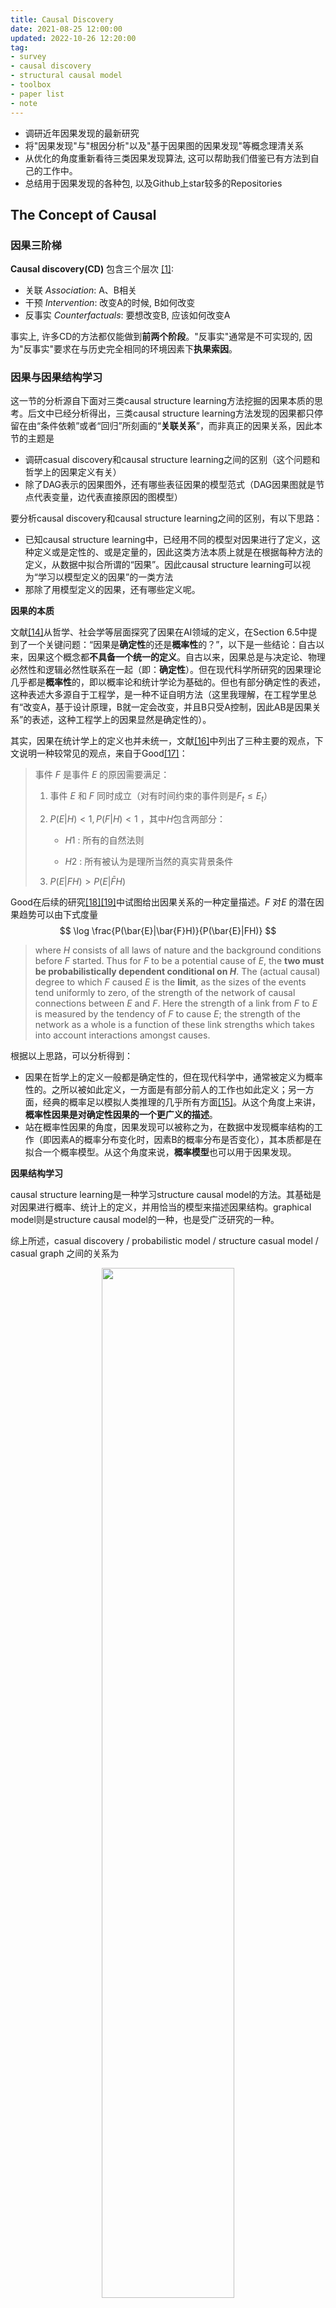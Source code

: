 ```yaml
---
title: Causal Discovery
date: 2021-08-25 12:00:00
updated: 2022-10-26 12:20:00
tag: 
- survey
- causal discovery
- structural causal model
- toolbox
- paper list
- note
---
```


- 调研近年因果发现的最新研究
- 将"因果发现"与"根因分析"以及"基于因果图的因果发现"等概念理清关系
- 从优化的角度重新看待三类因果发现算法, 这可以帮助我们借鉴已有方法到自己的工作中。
- 总结用于因果发现的各种包, 以及Github上star较多的Repositories

<!-- more -->

## The Concept of Causal

### 因果三阶梯

**Causal discovery(CD)** 包含三个层次 <a href="#ref1">[1]</a>: 

- 关联 *Association*: A、B相关
- 干预 *Intervention*: 改变A的时候, B如何改变
- 反事实 *Counterfactuals*: 要想改变B, 应该如何改变A

事实上, 许多CD的方法都仅能做到**前两个阶段**。"反事实"通常是不可实现的, 因为"反事实"要求在与历史完全相同的环境因素下**执果索因**。

### 因果与因果结构学习

这一节的分析源自下面对三类causal structure learning方法挖掘的因果本质的思考。后文中已经分析得出，三类causal structure learning方法发现的因果都只停留在由“条件依赖”或者“回归”所刻画的“**关联关系**”，而非真正的因果关系，因此本节的主题是

- 调研casual discovery和causal structure learning之间的区别（这个问题和哲学上的因果定义有关）
- 除了DAG表示的因果图外，还有哪些表征因果的模型范式（DAG因果图就是节点代表变量，边代表直接原因的图模型）

要分析causal discovery和causal structure learning之间的区别，有以下思路：

- 已知causal structure learning中，已经用不同的模型对因果进行了定义，这种定义或是定性的、或是定量的，因此这类方法本质上就是在根据每种方法的定义，从数据中拟合所谓的“因果”。因此causal structure learning可以视为“学习以模型定义的因果”的一类方法
- 那除了用模型定义的因果，还有哪些定义呢。

**因果的本质**

文献<a href="#ref14">[14]</a>从哲学、社会学等层面探究了因果在AI领域的定义，在Section 6.5中提到了一个关键问题：“因果是**确定性**的还是**概率性**的？”，以下是一些结论：自古以来，因果这个概念都**不具备一个统一的定义**。自古以来，因果总是与决定论、物理必然性和逻辑必然性联系在一起（即：**确定性**）。但在现代科学所研究的因果理论几乎都是**概率性**的，即以概率论和统计学论为基础的。但也有部分确定性的表述，这种表述大多源自于工程学，是一种不证自明方法（这里我理解，在工程学里总有“改变A，基于设计原理，B就一定会改变，并且B只受A控制，因此AB是因果关系”的表述，这种工程学上的因果显然是确定性的）。

其实，因果在统计学上的定义也并未统一，文献<a href="#ref16">[16]</a>中列出了三种主要的观点，下文说明一种较常见的观点，来自于Good<a href="#ref17">[17]</a>：

> 事件 $F$ 是事件 $E$ 的原因需要满足：
>
> 1. 事件 $E$ 和 $F$ 同时成立（对有时间约束的事件则是$F_t \leq E_t$）
>
> 2. $P(E|H)<1, P(F|H)<1$ ，其中$H$包含两部分：
>
>     - $H1$ : 所有的自然法则
>
>     - $H2$ : 所有被认为是理所当然的真实背景条件
>
> 3. $P(E|FH) > P(E|\bar{F}H)$

Good在后续的研究<a href="#ref18">[18]</a><a href="#ref19">[19]</a>中试图给出因果关系的一种定量描述。$F$ 对$E$ 的潜在因果趋势可以由下式度量
$$
\log \frac{P(\bar{E}|\bar{F}H)}{P(\bar{E}|FH)}
$$

> where $H$ consists of all laws of nature and the background conditions before $F$ started. Thus for $F$ to be a potential cause of $E$, the **two must be probabilistically dependent conditional on $H$**. The (actual causal) degree to which $F$ caused $E$ is the **limit**, as the sizes of the events tend uniformly to zero, of the strength of the network of causal connections between $E$ and $F$. Here the strength of a link from $F$ to $E$ is measured by the tendency of $F$ to cause $E$; the strength of the network as a whole is a function of these link strengths which takes into account interactions amongst causes.



根据以上思路，可以分析得到：

- 因果在哲学上的定义一般都是确定性的，但在现代科学中，通常被定义为概率性的。之所以被如此定义，一方面是有部分前人的工作也如此定义；另一方面，经典的概率足以模拟人类推理的几乎所有方面<a href="#ref15">[15]</a>。从这个角度上来讲，**概率性因果是对确定性因果的一个更广义的描述**。
- 站在概率性因果的角度，因果发现可以被称之为，在数据中发现概率结构的工作（即因素A的概率分布变化时，因素B的概率分布是否变化），其本质都是在拟合一个概率模型。从这个角度来说，**概率模型**也可以用于因果发现。

**因果结构学习**

causal structure learning是一种学习structure causal model的方法。其基础是对因果进行概率、统计上的定义，并用恰当的模型来描述因果结构。graphical model则是structure causal model的一种，也是受广泛研究的一种。

综上所述，casual discovery / probabilistic model / structure casual model / casual graph 之间的关系为

<div align="center">
    <img src="https://raw.githubusercontent.com/KMdsy/figurebed/master/img/20221024103453.png" width = "65%" />
</div>
**Remark**: (1) 格兰杰因果应该属于structure casual model，但不一定属于图模型；(2) 图模型不仅包括DAG，还有其他类型的图。

**支撑材料**

“结构学习本质上是一个模型选择问题，选择一个给定数据集上最能够描述数据依赖的模型。因果结构学习是结构学习中的一种特例，其学习了一个因果图”。这个观点是被普遍接受的。

**Remark**：结构学习的三种方法（基于约束、基于分数、基于函数）本质上都可以细分为通过组合/搜索算法，来识别因果结构 <a href="#ref13">[13]</a>

> **Structure learning is a model selection problem** in which one estimates or learns a graph that best describes the dependence structure in a given data set (Drton & Maathuis 2017). **Causal structure learning is the special case** in which one tries to learn the **causal graph** or certain aspects of it, and this is what we focus on in this article.
>
> —— Heinze-Deml, C., Maathuis, M. H., & Meinshausen, N. (2018). Causal structure learning. *Annual Review of Statistics and Its Application*, *5*, 371-391.

**Q1：除DAG外，还有哪些因果图** 

摘自 <a href="#ref13">[13]</a>

> Other types of graph used to represent causal structure include Partially Oriented Induced Path Graphs (POIPGs)[190, 228], SingleWorld Intervention Graphs (SWIGs) [24, 201, 202], σ-connection graphs [56], undirected graphs[11], interaction and component graphs for dynamic systems [40], Maximal Almost Ancestral Graphs (MAAGs)[231], psi-ECs [110], Patterns [274], and arid, bow-free, and ancestral ADMGs [19]. 
>
> There are also other types of assumptions relating to the functional form of the structural relationships (e.g., linear or non-linear) as well as the parametric form of the marginals and the errors (e.g., Gaussian or non-Gaussian).

**Q2：大数据对因果发现的贡献**

由三阶梯定义的因果通常是难以推断的，因为大多数情况下，实验人员都难以“干预”，更别说“反事实”。此外，可能存在“未被观测的潜在因素”、“因果知识通常是非先验的（我理解是，非先验导致难以反事实）”也是阻碍因果发现与估计的因素之一 <a href="#ref13">[13]</a>。

> Unfortunately, in many cases, it may not be possible to undertake such experiments due to prohibitive cost, ethical concerns, or impracticality. For example, to understand the impact of smoking, it would be necessary to force diferent individuals to smoke or not-smoke. **Researchers are therefore often left with non-experimental, observational data.** In the absence of intervention and manipulation, observational data leave researchers facing a number of challenges: Firstly, observational datasets may not contain all relevant variables - **there may exist unobserved/hidden/latent factors** (this is sometimes referred to as the third variable problem). Secondly, observational data may **exhibit selection bias** - for example, younger patients may in general prefer to opt for surgery, whereas older patients may prefer medication. Thirdly, the causal **relationships underlying these data may not be known a priori** - for example, are genetic factors independent causes of a particular outcome, or do they mediate or moderate an outcome? These three challenges afect the discovery and estimation of causal relationships

因此，大数据、或机器学习算法在因果发现问题中扮演的角色可以描述为

- 大数据的数据量级弥补了观察不充分导致的“未观察、漏观察”、“选择偏差”，即大数据使得我们可以观察到更多的变量，当观察足够充分时，推断出真实因果的概率就越大。
- 大数据也可以以数据量级减轻选择偏差（我理解是：虽然年轻人可能更倾向于选择整形手术，但随着样本增多，也可以找到倾向于做整形手术的老年人）。
- 大数据可能可以帮助我们进行反事实，例如对于一个周期系统，通过足够多周期的观察，我们也许可以找到一个时间点，只有一个原因变量发生变化，而其他所有变量都与历史保持一致，这种场景有利于推断因果反事实。

此外，对比实验数据（即存在“干预-效果”结构的数据）以及观测数据（即只包含非主动干预以及被动观测的数据），观测数据可以提供更好的统计能力和可推广性 <a href="#ref13">[13]</a>。



## Casual Structure Learning

近三十年来, 因果学习的工作一般聚焦于"因果结构学习(casual structure learning)", 所得到的**结构因果模型(structural causal model, SCM)** 包含两个部分: 

- Graphical models: 由图模型表示的因果关系, 其中节点表示随机变量, 有向边表示因果方向
- Structural equations: 在图模型中, 有向边上的因果效应, 由函数式表示

<a href="#ref1">[1]</a>中对SCM有以下论述

> **"structural causal models"** (SCM), which consists of three parts: *graphical models*, *structural equations,* and *counterfactual and interventional logic*. 
>
> Graphical models serve as a language for representing what agents know about the world. Counterfactuals help them articulate what they wish to know. And structural equations serve to tie the two together in a solid semantics.

<a href="#ref3">[3]</a>中则着重推崇了图模型作为因果模型的表达形式

> Methods for extracting causal conclusions from observational studies are on the **middle** rung of Pearl’s Ladder of Causation, and they can be expressed in a mathematical language that extends classical statistics and **emphasizes graphical models**.
>
> Various options exist for causal models: causal diagrams, structural equations, logical statements, and so forth. I am strongly sold on causal diagrams for nearly all applications, primarily due to their transparency but also due to the explicit answers they provide to many of the questions we wish to ask.
>
> …… 
>
> Pearl defines a causal model to be **a directed acyclic graph** that can be paired with data to produce quantitative causal estimates. The graph embodies the structural relationships that a researcher assumes are driving empirical results. The structure of the graphical model, including the identification of vertices as mediators, confounders, or colliders, can guide experimental design through the identification of minimal sets of control variables. Modern expositions on graphical cause and effect models are Pearl (2009) and Spirtes et al. (2000).



### Casual structure learning的三类方法

Casual structure learning的经典分类方法可分为三个**主要类别**：constrain-based, score-based, functional casual model <a href="#ref2">[2]</a>，还有一些hybird method，此处不列出。

**Remark**：也有文章<a href="#ref13">[13]</a>提出“constraint-based, score-based, those exploiting structural asymmetries, and those exploiting various forms of intervention”的分类方法，这种分类方法比较新，可能对近期（2022）工作有较好的适应性。

- **Constraint-based methods**: 这类方法依赖随机变量间的**条件独立性测试(conditional independency test)** 探究变量间的因果结构

    - 在传统的PC算法中, 为了简便的推导出因果结果, 基于CI定义了两种图上的结构, 即 V-structure / D-separation, 这两种结构可以辅助推导出因果的结构与方向。具体的, PC首先构造一个完全图, 然后通过两两变量间的independency test删除某些无向边, 然后基于CI test以及V-structure / D-separation, 确定其余边的方向或删除某些边。

    - 缺点: 

        1. 不能存在未观测的混杂变量, 该条件在大数据的情况下很难满足, 但存在如FCI的算法放宽了该限制
        2. 根据因果信念假设, 只能根据条件独立性来判断因果关系, 因此需要非常多且高质量的数据, 如果数据较少, 则条件独立性假设测试可能会互斥
        3. 对于分叉结构以及对撞结构, 该类算法无法根据条件独立性分辨**马尔可夫等价类(Markov equivalent class)**, 因此对局部因果关系的判别不足

        - **Markov equivalent class**: 拥有相同d分离结构的因果图并且具有相同条件独立性关系的因果图被称作马尔可夫等价类, 无法根据条件独立性分辨因果方向。

- **Score-based methods**: 这类方法首先指定因果父节点到子节点之间的函数关系, 然后以某个分数, 如AIC / BIC, 为优化目标, 优化得到**图结构**以及相关参数。

    - 如NOTEARS假设函数关系为 $x=\sum w_x f(P_a(x))$ , 其中 $w_x$ 是变量 $x$ 的权重, $P_a(x)$ 是其因果父节点
    - 缺点: 
        1. 该方法也会得到马尔可夫等价类。
        2. 由于要找到最优分数, 就要搜索全部的图, 这是一个NP-hard的问题, 复杂度极高且容易陷入局部最优。

- **Functional casual model**: 这类方法往往探究两个已有关联的变量之间的因果方向。首先对数据与因果函数做出假设, 然后通过测试两个变量之间是否满足关联函数, 来判断二者之间的关联方向。

    - 如LiNGAM假设因果之间满足**线性关系**, 且数据中的噪音为**高斯噪声**

    - 该类方法由于进行了严格的假设, 且一般会根据函数的拟合程度来找到唯一的因果方向, 因此一般不会出现马尔可夫等价类

    - 注意, FCM一般是探究两个变量之间因果关系的方法, 如<a href="#ref4">[4]</a>所述。该类方法的缺点是对数据特性以及因果有较强的假设。

        > Determining causal relationships **between two variables** is a fundamental and challenging causal discovery task (Janzing et al., 2012). **Conventional constraint-based and score-based causal discovery methods identify causal structures only up to Markov equivalent classes (Spirtes et al., 2001), in which some causal relationships are undetermined.** To address this challenge, properly constrained functional causal models (**FCMs**) have been proposed. FCMs represent the effect as a function of its cause and independent noise and can help identify the causal direction between two variables by imposing substantial structural constraints on model classes, such as additive noise models (ANMs)

<div align="center">
    <img src="https://raw.githubusercontent.com/KMdsy/figurebed/master/img/image-20221018113112863.png" width = "75%" />
</div>


**需要指出的是: 图模型只是一种因果关系的表示方式, 但该表示方式不是必要的。**

上述三类方法, 由于其假设不同、检验方法不同, 因此挖掘出的"因果"具有不同含义(即因果图中的有向边具有不同的含义), 分属不同的因果阶梯: 

- Constraint-based: 该类方法通过一系列变量之间的CI, 学习变量之间的因果关系。 该类方法挖掘出的因果本质是"**条件依赖**", 这类依赖属于"**关联**"层面。
- Score-based / Functional causal model: 该类方法首先定义了因果变量之间满足的**函数关系**, 前者优化全局得分函数来确定变量间的因果, 后者采用穷举优化算法搜索变量间的因果。这两类方法挖掘出的因果本质是由"回归关系"表示的"关联"。

**Q3：CD与RCA的关系**

此外, 强调一下Root Cause Analysis(RCA)与CD的关系, 即: 一般的RCA更关注Causal discovery的前两个等级, 即探究"什么和异常相关？""什么导致了异常？", 这就是为何许多RCA的方法都**只考虑了关联、推理**, 因此Causal discovery和RCA的关系如下: 

<div align="center">
	<img src="https://raw.githubusercontent.com/KMdsy/figurebed/master/img/image-20221018113441012.png" width = "33%" />
</div>


## 从优化的角度分析因果发现问题

为了理解三类因果发现的方法, 这里从优化的角度对三类方法进行阐述。

首先用$\mathcal{G}$表示$d$个节点所构成的有向图空间。对 $\forall G(\boldsymbol{M}) \in \mathcal{G}$ , 用 $\boldsymbol{M}$ 表示对应的邻接矩阵, 反过来, 用 $G(\boldsymbol{M})$ 表示以 $\boldsymbol{M}$ 为邻接矩阵的有向图。元素 $M_{i,j}=1$ 表示存在因果关系 $\boldsymbol{x}_i \rightarrow \boldsymbol{x}_j$ ，$M_{i,j}=0$ 表示不存在因果关系。 $\boldsymbol{X}=[\boldsymbol{x}_1, \cdots, \boldsymbol{x}_d] \in \mathbb{R}^{n \times d}$ 表示 $d$ 维的观测数据, 其中每个数据观测 $n$ 次。$\mathbb{D}$ 表示由 $d$ 个节点组成的有向无环图集合。

### Constraint-based Method

基于约束的算法利用 从一系列统计测试中获得的一组条件独立性结果 来恢复因果图。

当从数据 $\boldsymbol{X}$ 中已经学习到每一对变量间条件独立检验的最小测试统计量，如p-value，因此可以构造出测试统计量矩阵 $\boldsymbol{P}$ ，其中对角线上的元素均为0，元素 $P_{i,j}$ 表示 $\boldsymbol{x}_i , \boldsymbol{x}_j$ 间的条件独立性检验的测试统计量，假设检验的显著性水平为 $\alpha$ 。 $f$ 表示条件独立检验统计量的函数， $Q$ 表示用于评价得到的统计量矩阵与图 $G$ 的拟合程度的函数。

该类方法的优化问题表述为: 
$$
\begin{array}{}
\min : & Q(\boldsymbol{M}, f(\boldsymbol{P}, \alpha)) \\
s.t. & G(\boldsymbol{M}) \in \mathbb{D} \\
var: & \boldsymbol{M} \in\{0,1\}^{d \times d} \\
\end{array}
$$
**举例**: 如在PC<a href="#ref5">[5]</a>算法中，存在假设检验 $\left\{\begin{array}{}
H_0: & \boldsymbol{x}_i \perp \boldsymbol{x}_j \\
H_1: & \boldsymbol{x}_i \perp / \boldsymbol{x}_j
\end{array}\right.$ ，当测试统计量小于显著性水平时， $H_1$ 成立，即有
$$
Q(\boldsymbol{M}, f(\boldsymbol{P}, \alpha))=\sum_{i, j=1: \mathrm{d}} M_{i, j} \cdot\left(P_{i, j}-\alpha\right)
$$
表示从数据中得到的(条件)独立约束在图得到的(条件)独立约束集合中未出现的数量。

### Score-based Method

基于得分的算法最大化图 $G$ 与观测数据 $\boldsymbol{X}$ 之间的适应度, 来构建因果结构。该类方法的优化问题表述为: 

$$
\begin{array}{ll}\max &S\left( \boldsymbol{M} ,\boldsymbol{X} \right)  \\ \text{s.t.} &G\left( \boldsymbol{M} \right)  \in \mathbb{D} \\ \text{var} &\boldsymbol{M} \in \left\{ 0,1\right\}^{d\times d}  \end{array}
$$
其中DAG约束在<a href="#ref6">[6]</a>中被重写为 $\text{tr} \left( {}e^{\boldsymbol{M} \circ \boldsymbol{M} }\right)  -d=0$ , 这使得目标函数可以被连续优化。$S(\cdot)$为图与观测助局之间的适应度得分, 可用的得分函数包括BIC(GES<a href="#ref7">[7]</a>)、Bde<a href="#ref8">[8]</a>、Bge<a href="#ref9">[9]</a>。不同的方法往往采用不同的搜索算法在图空间中与哦话上述目标函数, 如: 贪心搜索(greedy search)<a href="#ref8">[8]</a>、顺序查找(order search)<a href="#ref10">[10]</a>、坐标下降<a href="#ref5">[5]</a>。

**举例**: NOTEARS<a href="#ref11">[11]]</a>中的得分函数为
$$
\mathcal{S}(\boldsymbol{M}, \boldsymbol{X})=\frac{1}{2 n} \sum_{t=1}^n\left\|\boldsymbol{x}_{t,:}-\boldsymbol{f}\left(\boldsymbol{M}, \boldsymbol{x}_{t,:}\right)\right\|_F^2
$$
$\boldsymbol{x}_{t,:} \in \mathbb{R}^{1 \times d}$ 表示第 $t$ 个观测样本，$f$ 为生成模型

### Functional Causal Model

基于FCM的算法假设变量间的因果关系满足函数 $\boldsymbol{x}_j=f(\boldsymbol{x}_i,\boldsymbol{e}_j;\boldsymbol{\theta}_{i,j})$  , 其中 $\boldsymbol{x}_i, \boldsymbol{x}_j$ 分别为直接原因变量、果变量， $\boldsymbol{e}_j \in \mathbb{R}^{n}$ 表示一些不可测量因素或噪音。 $\boldsymbol{\epsilon}=[\boldsymbol{e}_1, \cdots, \boldsymbol{e}_d]$ ， $\boldsymbol{\theta}$ 为模型参数。下式中用 $L(\cdot)$ 表示用于衡量参数 $\boldsymbol{\theta}$ 的模型的预测值与实际观测的数据 $\boldsymbol{x}_j$ 间的拟合程度的函数。该类方法的优化问题表述为: 

$$
\begin{array}{}
\min : & \sum_{i, j=1: \mathrm{d}} M_{i, j} \cdot\left(L\left(\boldsymbol{x}_j, f\left(\boldsymbol{x}_i, \theta_{i, j}\right)\right)+Q\left(\boldsymbol{x}_i, \boldsymbol{x}_j-f\left(\boldsymbol{x}_i, \theta_{i, j}\right)\right)\right) \\
s.t. & G(M) \in \mathbb{D} \\
var: & \boldsymbol{\theta}, \boldsymbol{M} \in\{0,1\}^{d \times d}
\end{array}
$$
设有假设 $H_1: \boldsymbol{x}_i \perp (\boldsymbol{x}_j - f(\boldsymbol{x}_i,\boldsymbol{\theta}_{i,j})$ ，$Q\left(\boldsymbol{x}_i, \boldsymbol{x}_j-f\left(\boldsymbol{x}_i, \theta_{i, j}\right)\right)$ 表示 $\boldsymbol{x}_i$ 和 $\boldsymbol{x}_j-f\left(\boldsymbol{x}_i, \theta_{i, j}\right)$ 之间的独立性检验的测试统计量，当其小于显著性水平 $\alpha$ 时接受 $H1$ （这种方法对应于一类假设检验方法：regression-based independence test）。



## Reference

<a name="ref1">[1]</a> Pearl, J. (2019). The seven tools of causal inference, with reflections on machine learning. *Communications of the ACM*, *62*(3), 54-60.

<a name="ref2">[2]</a> Glymour, Clark, Kun Zhang, and Peter Spirtes. "Review of causal discovery methods based on graphical models." *Frontiers in genetics* 10 (2019): 524.

<a name="ref3">[3] </a>Goldberg, L. R. (2019). The Book of Why: The New Science of Cause and Effect: by Judea Pearl and Dana Mackenzie, *Basic Books* (2018). ISBN: 978-0465097609.

<a name="ref4">[4]</a> Tu, R., Zhang, K., Kjellström, H., & Zhang, C. (2022). Optimal transport for causal discovery. In *ICLR 2022-The Tenth International Conference on Learning Representations (Virtual), Apr 25th-29th, 2022.

<a name="ref5">[5]</a> Kalisch, Markus, and Peter Bühlman. "Estimating high-dimensional directed acyclic graphs with the PC-algorithm." Journal of Machine Learning Research 8.3 (2007).

<a name="ref6">[6]</a> Xun Zheng, Bryon Aragam, Pradeep Ravikumar, and Eric P. Xing. 2018. DAGs with NO TEARS: continuous optimization for structure learning. In Proceedings of the 32nd International Conference on Neural Information Processing Systems (NIPS'18). Curran Associates Inc., Red Hook, NY, USA, 9492–9503.

<a name="ref7">[7]</a> D. M. Chickering and D. Heckerman. Efficient approximations for the marginal likelihood of Bayesian networks with hidden variables. Machine Learning, 29(2-3):181–212, 1997.

<a name="ref8">[8]</a> D. Heckerman, D. Geiger, and D. M. Chickering. Learning Bayesian networks: The combination of knowledge and statistical data. Machine learning, 20(3):197–243, 1995.

<a name="ref9">[9]</a> J. Kuipers, G. Moffa, and D. Heckerman. Addendum on the scoring of gaussian directed acyclic graphical models. The Annals of Statistics, pages 1689–1691, 2014.

<a name="ref10">[10]</a> F. Fu and Q. Zhou. Learning sparse causal Gaussian networks with experimental intervention: Regularization and coordinate descent. Journal of the American Statistical Association, 108(501):288–300, 2013. 

<a name="ref11">[11]</a> Zheng, X., Aragam, B., Ravikumar, P. K., & Xing, E. P. (2018). Dags with no tears: Continuous optimization for structure learning. *Advances in Neural Information Processing Systems*, *31*.

<a name="ref12">[12]</a> Shimizu, S., Hoyer, P. O., Hyvärinen, A., Kerminen, A., & Jordan, M. (2006). A linear non-Gaussian acyclic model for causal discovery. *Journal of Machine Learning Research*, *7*(10).

<a name="ref13">[13]</a> Matthew J. Vowels, Necati Cihan Camgoz, and Richard Bowden. 2022. D’ya Like DAGs? A Survey on Structure Learning and Causal Discovery. ACM Comput. Surv. Just Accepted (March 2022). https://doi.org/10.1145/3527154

<a name="ref14">[14]</a> Starmans, R. (2020). Prometheus unbound or Paradise regained: the concept of Causality in the contemporary AI-Data Science debate. *Journal de la Société Française de Statistique*, *161*(1), 4-41.

<a name="ref15">[15]</a> Cheeseman, P. (1985). In defense of probability. In Proceedings of the Ninth International Joint Conference on AI (IJCAI, 1983).

<a name="ref16">[16]</a> Williamson, J. (2009). Probabilistic theories of causality. *The Oxford handbook of causation*, 185-212.

<a name="ref17">[17]</a> Good, I. J. (1959). A theory of causality. *The British Journal for the Philosophy of Science*, *9*(36), 307-310.

<a name="ref18">[18]</a> Good, I. J. (1961). A causal calculus (I). *The British journal for the philosophy of science*, *11*(44), 305-318.

<a name="ref19">[19]</a> Good, I. J. (1961). A causal calculus (II). *The British journal for the philosophy of science*, *12*(45), 43-51.



## 2020-2022最新论文列表

1. Jalaldoust, A., Hlaváčková-Schindler, K., & Plant, C. (2022, June). Causal Discovery in Hawkes Processes by Minimum Description Length. In *Proceedings of the AAAI Conference on Artificial Intelligence* (Vol. 36, No. 6, pp. 6978-6987).【高维Hawkes序列中的Grange causal graph learning】
2. Zhang, H., Zhang, K., Zhou, S., Guan, J., & Zhang, J. (2021, May). Testing independence between linear combinations for causal discovery. In *Proceedings of the AAAI Conference on Artificial Intelligence* (Vol. 35, No. 7, pp. 6538-6546).【线性非高斯结构方程模型下两个线性组合之间的独立性——条件独立性测试中的一个特殊问题】
3. Lu, N. Y., Zhang, K., & Yuan, C. (2021, May). Improving causal discovery by optimal bayesian network learning. In *Proceedings of the AAAI Conference on Artificial Intelligence* (Vol. 35, No. 10, pp. 8741-8748).【提出了一种基于分数的方法中, 一种新的穷举优化方法】
4. Hyttinen, A., Eberhardt, F., & Järvisalo, M. (2014, July). Constraint-based Causal Discovery: Conflict Resolution with Answer Set Programming. In *UAI* (pp. 340-349).【将因果图搜索问题, 视为带约束的优化问题】
5. Dhir, A., & Lee, C. M. (2020, April). Integrating overlapping datasets using bivariate causal discovery. In *Proceedings of the AAAI Conference on Artificial Intelligence* (Vol. 34, No. 04, pp. 3781-3790).【从多个数据集中学习一致的因果结构的问题】
6. Huang, B., Zhang, K., Gong, M., & Glymour, C. (2020, April). Causal discovery from multiple data sets with non-identical variable sets. In *Proceedings of the AAAI Conference on Artificial Intelligence* (Vol. 34, No. 06, pp. 10153-10161).【具有不同变量集的多个数据集的因果发现】
7. Maeda, T. N., & Shimizu, S. (2020, June). RCD: Repetitive causal discovery of linear non-Gaussian acyclic models with latent confounders. In *International Conference on Artificial Intelligence and Statistics* (pp. 735-745). PMLR.【受潜在混杂因素影响的数据中, 发现利用函数模型来发现因果(以往通常是基于约束)】
8. Tu, R., Zhang, C., Ackermann, P., Mohan, K., Kjellström, H., & Zhang, K. (2019, April). Causal discovery in the presence of missing data. In *The 22nd International Conference on Artificial Intelligence and Statistics* (pp. 1762-1770). PMLR.【**缺失数据中的因果发现**】
9. Feng, G., Yu, K., Wang, Y., Yuan, Y., & Djurić, P. M. (2020, May). Improving convergent cross mapping for causal discovery with Gaussian processes. In *ICASSP 2020-2020 IEEE International Conference on Acoustics, Speech and Signal Processing (ICASSP)* (pp. 3692-3696). IEEE.【耦合时间序列之间的因果发现】
10. Lippe, P., Cohen, T., & Gavves, E. (2021). Efficient neural causal discovery without acyclicity constraints. *arXiv preprint arXiv:2107.10483*.【一个基于神经网络+score based的因果发现】
11. Tu, R., Zhang, K., Kjellström, H., & Zhang, C. (2022). Optimal transport for causal discovery. In *ICLR 2022-The Tenth International Conference on Learning Representations (Virtual), Apr 25th-29th, 2022*.【用**最优传输**理论重写了FCM的方法, 并以优化的形式做优化, 实现因果发现】
12. Zhu, S., Ng, I., & Chen, Z. (2019, September). Causal Discovery with Reinforcement Learning. In *International Conference on Learning Representations*.【这个文章里对**各类优化方法**有比较好的调研】
13. Huang, B., Zhang, K., Gong, M., & Glymour, C. (2019, May). Causal discovery and forecasting in nonstationary environments with state-space models. In *International conference on machine learning* (pp. 2901-2910). PMLR.【非平稳时间序列中的因果发现】
14. Empirical Bayesian Approaches for Robust Constraint-based Causal Discovery under Insufficient Data【小数据、非平稳】
15. Brouillard, P., Lachapelle, S., Lacoste, A., Lacoste-Julien, S., & Drouin, A. (2020). Differentiable causal discovery from interventional data. *Advances in Neural Information Processing Systems*, *33*, 21865-21877.【弱忠诚假设的因果发现】
16. Mokhtarian, E., Akbari, S., Ghassami, A., & Kiyavash, N. (2021, August). A recursive markov boundary-based approach to causal structure learning. In The KDD'21 Workshop on Causal Discovery (pp. 26-54). PMLR.【基于约束的方法, 用递归的优化方法】



## 值得关注的最新工作



1. Bhattacharya, R., Nagarajan, T., Malinsky, D., & Shpitser, I. (2021, March). Differentiable causal discovery under unmeasured confounding. In *International Conference on Artificial Intelligence and Statistics* (pp. 2314-2322). PMLR.【confounded systems中的因果图模型发现, 其中节点的定义可能不一样】
2. Brouillard, P., Lachapelle, S., Lacoste, A., Lacoste-Julien, S., & Drouin, A. (2020). Differentiable causal discovery from interventional data. *Advances in Neural Information Processing Systems*, *33*, 21865-21877.【和上面的有点像】
3. S. Ren, H. Yin, M. Sun and P. Li, "Causal Discovery with Flow-based Conditional Density Estimation," *2021 IEEE International Conference on Data Mining (ICDM)*, 2021, pp. 1300-1305, doi: 10.1109/ICDM51629.2021.00161.【流模型来估计变量的联合概率密度, 根据条件密度估计的方差推断每个潜在因果方向的分数, 我们的因果发现方法减轻了传统方法所做的限制性假设, 更好地捕捉各种问题领域中以任意形式出现的数据之间的复杂因果关系】
4. Zhang, H., Zhou, S., Zhang, K., & Guan, J. (2022, June). Residual Similarity Based Conditional Independence Test and Its Application in Causal Discovery. In *Proceedings of the AAAI Conference on Artificial Intelligence* (Vol. 36, No. 5, pp. 5942-5949).【CI转优化问题】



-----



## ToolBox

+ gCastle [URL](https://github.com/huawei-noah/trustworthyAI/tree/master/gcastle)


> gCastle是华为诺亚方舟实验室自研的因果结构学习工具链, 主要的功能和愿景包括: 
>
> 1. 数据生成及处理: 包含各种模拟数据生成算子, 数据读取算子, 数据处理算子(如先验灌入, 变量选择, CRAM)。
> 2. 因果图构建: 提供了一个因果结构学习python算法库, 包含了主流的因果学习算法以及最近兴起的基于梯度的因果结构学习算法。
> 3. 因果评价: 提供了常用的因果结构学习性能评价指标, 包括F1, SHD, FDR, TPR, FDR, NNZ等

+ Causal Discovery Toolbox [URL](https://github.com/FenTechSolutions/CausalDiscoveryToolbox)

> The Causal Discovery Toolbox is a package for causal inference in graphs and in the pairwise settings for Python>=3.5. 
> Tools for graph structure recovery and dependencies are included. The package is based on Numpy, Scikit-learn, Pytorch and R.


+ Tigramite [URL](https://github.com/jakobrunge/tigramite)

> Tigramite 是一个因果时间序列分析 python 包。它允许从高维时间序列数据集有效地重建因果图, 并对获得的因果依赖进行建模, 
> 以进行因果中介和预测分析。因果发现基于适用于离散或连续值时间序列的线性和非参数条件独立性测试。
>
> - 包含的因果发现方法: PCMCI、PCMCIplus、LPCMCI
> - 包含的独立性测试方法: ParCorr、GPDC / GPDCtorch、CMIknn、CMIsymb

+ causalDisco: an R package with tools for causal discovery on observational data [URL](https://github.com/annennenne/causalDisco)

> causalDisco 包括temporal PC的实现

+ Causal Discovery Tools for Time Series Applications - A Collection of Tutorials [URL](https://github.com/savinims/DATAS_Causal_Discovery)

> 为大气科学家数据分析工具 (DATAS) 网关的一部分, 编写的教程侧重于大气科学应用。数据: https://datasgateway.colostate.edu/
>
> 本资料库中解释的方法侧重于观察性研究, 其中不进行受控实验(例如, 气候中的有针对性的建模研究)来确定原因和影响。
> 这些方法允许您识别需要使用我们现有的特定应用领域知识进一步验证的"潜在"关系。
>
> 方法包括: 二元格兰杰因果检验、PC稳定算法的时间序列扩展


## Related work with code

[1] TCDF: Causal Discovery with Attention-Based Convolutional Neural Networks [URL](https://github.com/M-Nauta/TCDF)

> 时间因果发现框架 (TCDF) 是在 PyTorch 中实现的深度学习框架。给定多个时间序列作为输入, TCDF 发现这些时间序列之间的因果关系并输出因果图。
> 它还可以根据其他时间序列预测一个时间序列。TCDF 使用基于注意力的卷积神经网络结合因果验证步骤。通过解释卷积网络的内部参数, TCDF 还可以发现因果之间的时间延迟。

[2] Amortize Causal Discovery: Learning to Infer Causal Graphs from Time-Series Data [URL](https://github.com/loeweX/AmortizedCausalDiscovery)

> 通过 Amortized Causal Discovery, 我们学习从具有不同潜在因果图但共享动态的样本中推断因果关系。这使我们能够跨样本进行泛化, 从而通过增加训练数据大小来提高我们的性能。

[3] Causal Discovery from Nonstationary/Heterogeneous Data: Skeleton Estimation and Orientation Determination. IJCAI 2017. [URL](https://github.com/Biwei-Huang/Causal-Discovery-from-Nonstationary-Heterogeneous-Data)

[4] Causal Discovery in Heavy-Tailed Models [URL](https://github.com/nicolagnecco/causalXtreme)

[5] Differentiable Causal Discovery from Interventional Data [URL](https://github.com/slachapelle/dcdi)

[6] Generalized Score Functions for Causal Discovery. KDD, 2018 [URL](https://github.com/Biwei-Huang/Generalized-Score-Functions-for-Causal-Discovery)

> 具有广义得分函数的贪婪等价搜索的因果结构学习(适用于混合连续和离散数据、具有高斯或非高斯分布的数据、线性或非线性因果机制以及具有多维的变量。)

[7] Learning the Causal Structure of Copula Models with Latent Variables. UAI. 2018 [URL](https://github.com/cuiruifei/CopulaFactorModel)

[8] Data Generating Process to Evaluate Causal Discovery Techniques for Time Series Data, at the Causal Discovery & Causality-Inspired Machine Learning Workshop at NeurIPS 2020. [URL](https://github.com/causalens/cdml-neurips2020)

[9] Process Mining Meets Causal Machine Learning: Discovering Causal Rules from Event Logs [URL](https://github.com/zahradbozorgi/CausalRulesDiscovery)




